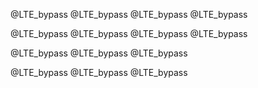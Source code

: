 @LTE_bypass
@LTE_bypass
@LTE_bypass
@LTE_bypass

@LTE_bypass
@LTE_bypass
@LTE_bypass
@LTE_bypass

@LTE_bypass
@LTE_bypass
@LTE_bypass

@LTE_bypass
@LTE_bypass
@LTE_bypass
